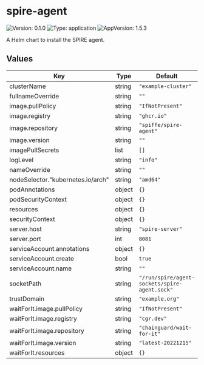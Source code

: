 # spire-agent

<!-- This README.md is generated. -->

![Version: 0.1.0](https://img.shields.io/badge/Version-0.1.0-informational?style=flat-square) ![Type: application](https://img.shields.io/badge/Type-application-informational?style=flat-square) ![AppVersion: 1.5.3](https://img.shields.io/badge/AppVersion-1.5.3-informational?style=flat-square)

A Helm chart to install the SPIRE agent.

## Values

| Key | Type | Default | Description |
|-----|------|---------|-------------|
| clusterName | string | `"example-cluster"` |  |
| fullnameOverride | string | `""` |  |
| image.pullPolicy | string | `"IfNotPresent"` |  |
| image.registry | string | `"ghcr.io"` |  |
| image.repository | string | `"spiffe/spire-agent"` |  |
| image.version | string | `""` |  |
| imagePullSecrets | list | `[]` |  |
| logLevel | string | `"info"` |  |
| nameOverride | string | `""` |  |
| nodeSelector."kubernetes.io/arch" | string | `"amd64"` |  |
| podAnnotations | object | `{}` |  |
| podSecurityContext | object | `{}` |  |
| resources | object | `{}` |  |
| securityContext | object | `{}` |  |
| server.host | string | `"spire-server"` |  |
| server.port | int | `8081` |  |
| serviceAccount.annotations | object | `{}` |  |
| serviceAccount.create | bool | `true` |  |
| serviceAccount.name | string | `""` |  |
| socketPath | string | `"/run/spire/agent-sockets/spire-agent.sock"` |  |
| trustDomain | string | `"example.org"` |  |
| waitForIt.image.pullPolicy | string | `"IfNotPresent"` |  |
| waitForIt.image.registry | string | `"cgr.dev"` |  |
| waitForIt.image.repository | string | `"chainguard/wait-for-it"` |  |
| waitForIt.image.version | string | `"latest-20221215"` |  |
| waitForIt.resources | object | `{}` |  |
